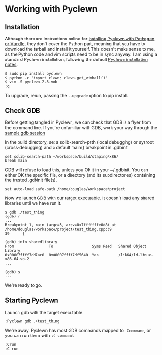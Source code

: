 Working with Pyclewn
====================

Installation
------------

Although there are instructions online for [installing Pyclewn with Pathogen or Vundle][frontend],
they don't cover the Python part, meaning that you have to download the tarball and install it yourself.
This doesn't make sense to me, as the Python code and vim scripts need to be in sync anyway.
I am using a standard Pyclewn installation, following the default [Pyclewn installation notes][installation].

    $ sudo pip install pyclewn
    $ python -c "import clewn; clewn.get_vimball()"
    $ vim -S pyclewn-2.3.vmb
    :q

To upgrade, rerun, passing the `--upgrade` option to pip install.

[frontend]: http://stackoverflow.com/questions/6695410/gdb-front-end-to-use-with-vim/8324543#8324543
[installation]: http://pyclewn.sourceforge.net/install.html


Check GDB
---------

Before getting tangled in Pyclewn, we can check that GDB is a flyer from the command line.
If you're unfamiliar with GDB, work your way through the [sample gdb session][gdb-sample]

In the build directory, set a solib-search-path (local debugging) or sysroot (cross-debugging)
and a default main() breakpoint in .gdbinit

    set solib-search-path ~/workspace/build/staging/x86/
    break main

GDB will refuse to load this, unless you OK it in your ~/.gdbinit.
You can either OK the specific file, or a directory (and its subdirectories) containing the trusted .gdbinit file(s).

    set auto-load safe-path /home/douglas/workspace/project

Now we launch GDB with our target executable. It doesn't load any shared libraries until we have run it.

    $ gdb ./test_thing
    (gdb) r
    ...
    Breakpoint 1, main (argc=3, argv=0x7fffffffe0d8) at /home/douglas/workspace/project/test_thing.cpp:39
    39      {

    (gdb) info sharedlibrary
    From                To                  Syms Read   Shared Object Library
    0x00007ffff7dd7ac0  0x00007ffff7df5640  Yes         /lib64/ld-linux-x86-64.so.2
    ...

    (gdb) s
    ...

We're ready to go.

[gdb-sample]: https://sourceware.org/gdb/current/onlinedocs/gdb/Sample-Session.html


Starting Pyclewn
----------------

Launch gdb with the target executable.

    :Pyclewn gdb ./test_thing

We're away. Pyclewn has most GDB commands mapped to `:Ccommand`, or you can run them with `:C command`.

    :Crun
    :C run

